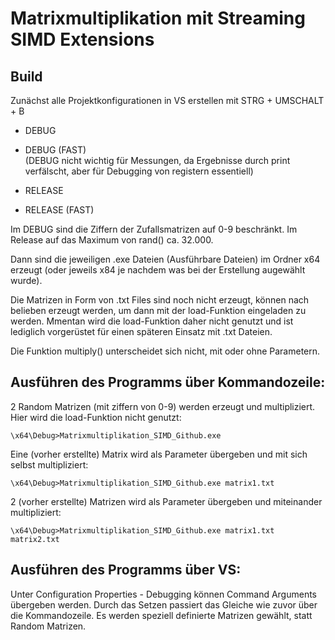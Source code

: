 # Matrixmultiplikation mit Streaming SIMD Extensions

## Build
Zunächst alle Projektkonfigurationen in VS erstellen mit STRG + UMSCHALT + B

- DEBUG
- DEBUG (FAST)<br>
(DEBUG nicht wichtig für Messungen, da Ergebnisse durch print verfälscht, aber für Debugging von registern essentiell)<br>

- RELEASE
- RELEASE (FAST)

Im DEBUG sind die Ziffern der Zufallsmatrizen auf 0-9 beschränkt. Im Release auf das Maximum von rand() ca. 32.000.

Dann sind die jeweiligen .exe Dateien (Ausführbare Dateien) im Ordner x64 erzeugt (oder jeweils x84 je nachdem was bei der Erstellung augewählt wurde).

Die Matrizen in Form von .txt Files sind noch nicht erzeugt, können nach belieben erzeugt werden, um dann mit der load-Funktion eingeladen zu werden. Mmentan wird die load-Funktion daher nicht genutzt und ist lediglich vorgerüstet für einen späteren Einsatz mit .txt Dateien.

Die Funktion multiply() unterscheidet sich nicht, mit oder ohne Parametern.

## Ausführen des Programms über Kommandozeile:

2 Random Matrizen (mit ziffern von 0-9) werden erzeugt und multipliziert. Hier wird die load-Funktion nicht genutzt:
```
\x64\Debug>Matrixmultiplikation_SIMD_Github.exe
```

Eine (vorher erstellte) Matrix wird als Parameter übergeben und mit sich selbst multipliziert:
```
\x64\Debug>Matrixmultiplikation_SIMD_Github.exe matrix1.txt
```

2 (vorher erstellte) Matrizen wird als Parameter übergeben und miteinander multipliziert:
```
\x64\Debug>Matrixmultiplikation_SIMD_Github.exe matrix1.txt matrix2.txt
```

## Ausführen des Programms über VS:

Unter Configuration Properties - Debugging können Command Arguments übergeben werden. Durch das Setzen passiert das Gleiche wie zuvor über die Kommandozeile. 
Es werden speziell definierte Matrizen gewählt, statt Random Matrizen.



